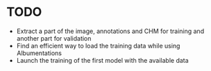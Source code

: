 # TODO

- Extract a part of the image, annotations and CHM for training and another part for validation
- Find an efficient way to load the training data while using Albumentations
- Launch the training of the first model with the available data
